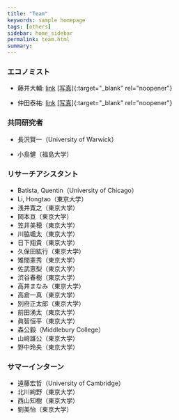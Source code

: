 ```yaml
---
title: "Team"
keywords: sample homepage
tags: [others]
sidebar: home_sidebar
permalink: team.html
summary:
---
```


### エコノミスト

- 藤井大輔: [link](https://sites.google.com/site/fujii0622/home) [[写真]](./files/DaisukeFujii.jpg){:target="_blank" rel="noopener"}

- 仲田泰祐: [link](https://sites.google.com/site/taisukenakata/) [[写真]](./files/TaisukeNakata.jpg){:target="_blank" rel="noopener"}

<!-- - 砂川武貴 (プロジェクトの技術的サポート): [link](https://tkksnk.github.io/) -->

### 共同研究者

- 長沢賢一（University of Warwick）

- 小島健（福島大学）


### リサーチアシスタント

- Batista, Quentin（University of Chicago）
- Li, Hongtao（東京大学）
- 浅井寛之（東京大学）
- 岡本亘（東京大学）
- 笠井美穂（東京大学）
- 川脇颯太（東京大学）
- 日下翔貴（東京大学）
- 久保田紘行（東京大学）
- 雉間憲秀（東京大学）
- 佐武恵梨（東京大学）
- 渋谷春樹（東京大学）
- 高井まなみ（東京大学）
- 高倉一真（東京大学）
- 別府正太郎（東京大学）
- 前田湧太（東京大学）
- 眞智恒平（東京大学）
- 森公毅（Middlebury College）
- 山﨑雄公（東京大学）
- 野中玲央（東京大学）

### サマーインターン

- 遠藤宏哲（University of Cambridge）
- 北川絢野（東京大学）
- 西山知樹（東京大学）
- 劉美怡（東京大学）

